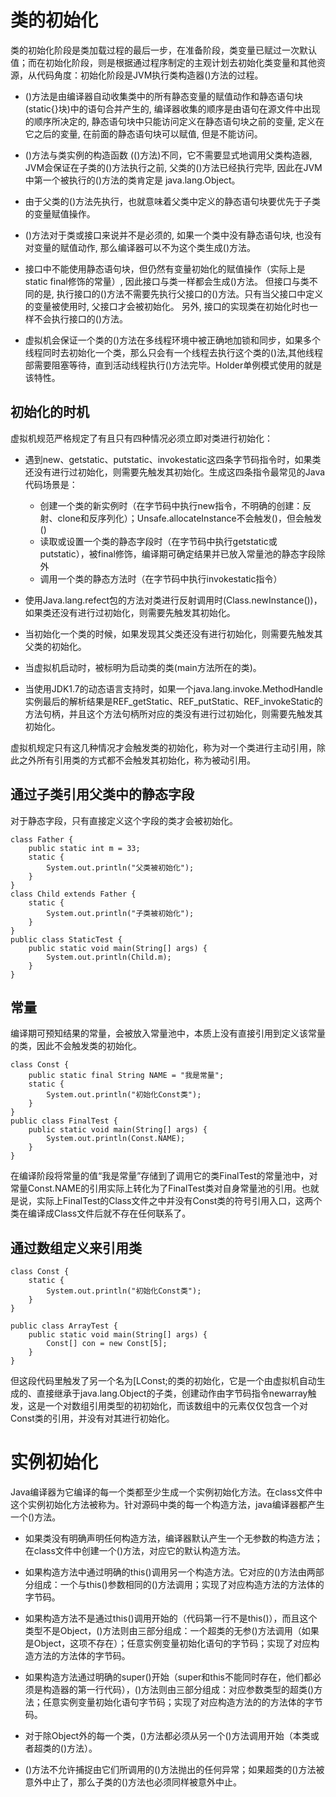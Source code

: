 # 类的初始化
类的初始化阶段是类加载过程的最后一步，在准备阶段，类变量已赋过一次默认值；而在初始化阶段，则是根据通过程序制定的主观计划去初始化类变量和其他资源，从代码角度：初始化阶段是JVM执行类构造器<clinit>()方法的过程。
    
- <clinit>()方法是由编译器自动收集类中的所有静态变量的赋值动作和静态语句块(static{}块)中的语句合并产生的, 编译器收集的顺序是由语句在源文件中出现的顺序所决定的, 静态语句块中只能访问定义在静态语句块之前的变量, 定义在它之后的変量, 在前面的静态语句块可以赋值, 但是不能访问。

- <clinit>()方法与类实例的构造函数 (<init>()方法)不同，它不需要显式地调用父类构造器, JVM会保证在子类的<clinit>()方法执行之前, 父类的<clinit>()方法已经执行完毕, 因此在JVM中第一个被执行的<clinit>()方法的类肯定是 java.lang.Object。

- 由于父类的<clinit>()方法先执行，也就意味着父类中定义的静态语句块要优先于子类的变量赋值操作。

- <clinit>()方法对于类或接口来说并不是必须的, 如果一个类中没有静态语句块, 也没有对变量的赋值动作, 那么编译器可以不为这个类生成<clinit>()方法。

- 接口中不能使用静态语句块，但仍然有变量初始化的赋值操作（实际上是static final修饰的常量）, 因此接口与类一样都会生成<clinit>()方法。 但接口与类不同的是, 执行接口的<clinit>()方法不需要先执行父接口的<clinit>()方法。只有当父接口中定义的变量被使用时, 父接口才会被初始化。 另外, 接口的实现类在初始化时也一样不会执行接口的<clinit>()方法。

- 虚拟机会保证一个类的<clinit>()方法在多线程环境中被正确地加锁和同步，如果多个线程同时去初始化一个类，那么只会有一个线程去执行这个类的<clinit>()法,其他线程部需要阻塞等待，直到活动线程执行<clinit>()方法完毕。Holder单例模式使用的就是该特性。
    

## 初始化的时机
虚拟机规范严格规定了有且只有四种情况必须立即对类进行初始化：

- 遇到new、getstatic、putstatic、invokestatic这四条字节码指令时，如果类还没有进行过初始化，则需要先触发其初始化。生成这四条指令最常见的Java代码场景是：
    - 创建一个类的新实例时（在字节码中执行new指令，不明确的创建：反射、clone和反序列化）；Unsafe.allocateInstance不会触发<init>()，但会触发<clinit>()
    - 读取或设置一个类的静态字段时（在字节码中执行getstatic或putstatic），被final修饰，编译期可确定结果并已放入常量池的静态字段除外
    - 调用一个类的静态方法时（在字节码中执行invokestatic指令）

- 使用Java.lang.refect包的方法对类进行反射调用时(Class.newInstance())，如果类还没有进行过初始化，则需要先触发其初始化。

- 当初始化一个类的时候，如果发现其父类还没有进行初始化，则需要先触发其父类的初始化。

- 当虚拟机启动时，被标明为启动类的类(main方法所在的类)。

- 当使用JDK1.7的动态语言支持时，如果一个java.lang.invoke.MethodHandle实例最后的解析结果是REF_getStatic、REF_putStatic、REF_invokeStatic的方法句柄，并且这个方法句柄所对应的类没有进行过初始化，则需要先触发其初始化。
    
虚拟机规定只有这几种情况才会触发类的初始化，称为对一个类进行主动引用，除此之外所有引用类的方式都不会触发其初始化，称为被动引用。
    
    
## 通过子类引用父类中的静态字段
对于静态字段，只有直接定义这个字段的类才会被初始化。
    
```
class Father {
    public static int m = 33;
    static {
        System.out.println("父类被初始化");
    }
}
class Child extends Father {
    static {
        System.out.println("子类被初始化");
    }
}
public class StaticTest {
    public static void main(String[] args) {
        System.out.println(Child.m);
    }
}
```
    
## 常量
编译期可预知结果的常量，会被放入常量池中，本质上没有直接引用到定义该常量的类，因此不会触发类的初始化。
    
```
class Const {
    public static final String NAME = "我是常量";
    static {
        System.out.println("初始化Const类");
    }
}
public class FinalTest {
    public static void main(String[] args) {
        System.out.println(Const.NAME);
    }
}
```
    
在编译阶段将常量的值“我是常量”存储到了调用它的类FinalTest的常量池中，对常量Const.NAME的引用实际上转化为了FinalTest类对自身常量池的引用。也就是说，实际上FinalTest的Class文件之中并没有Const类的符号引用入口，这两个类在编译成Class文件后就不存在任何联系了。
    

## 通过数组定义来引用类

```
class Const {
    static {
        System.out.println("初始化Const类");
    }
}
 
public class ArrayTest {
    public static void main(String[] args) {
        Const[] con = new Const[5];
    }
}
```
    
但这段代码里触发了另一个名为[LConst;的类的初始化，它是一个由虚拟机自动生成的、直接继承于java.lang.Object的子类，创建动作由字节码指令newarray触发，这是一个对数组引用类型的初初始化，而该数组中的元素仅仅包含一个对Const类的引用，并没有对其进行初始化。
    

# 实例初始化
Java编译器为它编译的每一个类都至少生成一个实例初始化方法。在class文件中这个实例初始化方法被称为<init>。针对源码中类的每一个构造方法，java编译器都产生一个<init>()方法。
    
- 如果类没有明确声明任何构造方法，编译器默认产生一个无参数的构造方法；在class文件中创建一个<init>()方法，对应它的默认构造方法。

- 如果构造方法中通过明确的this()调用另一个构造方法。它对应的<init>()方法由两部分组成：一个与this()参数相同的<init>()方法调用；实现了对应构造方法的方法体的字节码。

- 如果构造方法不是通过this()调用开始的（代码第一行不是this()），而且这个类型不是Object，<init>()方法则由三部分组成：一个超类的无参<init>()方法调用（如果是Object，这项不存在）；任意实例变量初始化语句的字节码；实现了对应构造方法的方法体的字节码。

- 如果构造方法通过明确的super()开始（super和this不能同时存在，他们都必须是构造器的第一行代码），<init>()方法则由三部分组成：对应参数类型的超类<init>()方法；任意实例变量初始化语句字节码；实现了对应构造方法的的方法体的字节码。

- 对于除Object外的每一个类，<init>()方法都必须从另一个<init>()方法调用开始（本类或者超类的<init>()方法）。

- <init>()方法不允许捕捉由它们所调用的<init>()方法抛出的任何异常；如果超类的<init>()方法被意外中止了，那么子类的<init>()方法也必须同样被意外中止。
    

